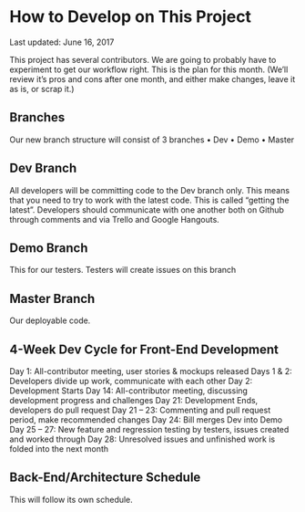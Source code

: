 # How to Develop on This Project 
Last updated: June 16, 2017

This project has several contributors.  We are going to probably have to experiment to get our workflow right.  This is the plan for this month. (We’ll review it’s pros and cons after one month, and either make changes, leave it as is, or scrap it.)

## Branches
Our new branch structure will consist of 3 branches
•	Dev
•	Demo
•	Master

## Dev Branch
All developers will be committing code to the Dev branch only.  This means that you need to try to work with the latest code.  This is called “getting the latest”.  Developers should communicate with one another both on Github through comments and via Trello and Google Hangouts.

## Demo Branch
This for our testers.  Testers will create issues on this branch

## Master Branch
Our deployable code.

## 4-Week Dev Cycle for Front-End Development 
Day 1: All-contributor meeting, user stories & mockups released
Days 1 & 2: Developers divide up work, communicate with each other
Day 2: Development Starts
Day 14: All-contributor meeting, discussing development progress and challenges
Day 21: Development Ends, developers do pull request
Day 21 – 23: Commenting and pull request period, make recommended changes
Day 24: Bill merges Dev into Demo
Day 25 – 27: New feature and regression testing by testers, issues created and worked through
Day 28: Unresolved issues and unfinished work is folded into the next month

## Back-End/Architecture Schedule
This will follow its own schedule.
